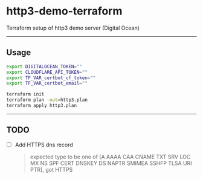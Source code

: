 # http3-demo-terraform

Terraform setup of http3 demo server (Digital Ocean) 

---
## Usage
```sh
export DIGITALOCEAN_TOKEN=""
export CLOUDFLARE_API_TOKEN=""
export TF_VAR_certbot_cf_token=""
export TF_VAR_certbot_email=""

terraform init
terraform plan -out=http3.plan
terraform apply http3.plan
```

---
## TODO

- [ ] Add HTTPS dns record 
  >  expected type to be one of [A AAAA CAA CNAME TXT SRV LOC MX NS SPF CERT DNSKEY DS NAPTR SMIMEA SSHFP TLSA URI PTR], got HTTPS
